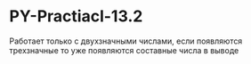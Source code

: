 # PY-Practiacl-13.2
Работает только с двухзначными числами, если появляются трехзначные то уже появляются составные числа в выводе
